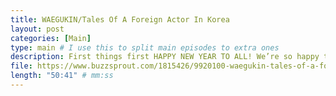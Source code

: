 ```yaml
---
title: WAEGUKIN/Tales Of A Foreign Actor In Korea
layout: post
categories: [Main]
type: main # I use this to split main episodes to extra ones
description: First things first HAPPY NEW YEAR TO ALL! We’re so happy to be back with our very first episode of 2022 and boooy it’s a good one! Have you ever wondered how it would feel like to be an actor* in South Korea? Well we certainly have (!) and in this episode we (and you) get to find out everything about it! We had the absolute pleasure talking to Pillip, who, not only speaks perfect Korean (what a star), but also was already on Korean TV and acted in not one, but two theatre plays during his time in Korea. This being THE K-drama Feuilleton Podcast, of course you can expect much critical discussion on the topic of how waegukin/foreigners are portrayed in Korean productions and what this tells us about identity and stereotypes, even Slavoj Žižek gets a mention (cause why not?!).In any case we hope you enjoy this episode, do get in touch with any comments, questions or critique (always)! You know where to find us (twitter, facebook, email)...Lots of K-Drama love and solidarity to you all!----Link to a trailer of Pillips theatre play https//youtu.be/BVaJhQwc9YwLinks to two badass articles that Maksu is talking about (on Multi-Culturalism in TV Productions and the re-Articulation of the Korean self)https//www.kci.go.kr/kciportal/ci/sereArticleSearch/ciSereArtiView.kci?sereArticleSearchBean.artiId=ART002114281https//www.ingentaconnect.com/content/intellect/eapc/2020/00000006/00000002/art00008;jsessionid=90bo5sq49norf.x-ic-live-02Link to the youtube channel that Pillip hypes https//m.youtube.com/channel/UCL_8O4S2CTAOTo7a_KAbJAg
file: https://www.buzzsprout.com/1815426/9920100-waegukin-tales-of-a-foreign-actor-in-korea.mp3 #Link to your .mp3 file
length: "50:41" # mm:ss
---
```


